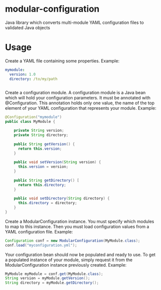 modular-configuration
=====================

Java library which converts multi-module YAML configuration files to validated Java objects

# Usage

Create a YAML file containing some properties.
Example:
```yaml
mymodule:
  version: 1.0
  directory: /to/my/path
  
```

Create a configuration module. A configuration module is a Java bean which will hold your configuration parameters.
It must be annotated with @Configuration. This annotation holds only one value, the name of the top element of your YAML configuration that represents your module.
Example:
```java
@Configuration("mymodule")
public class MyModule {

	private String version;
	private String directory;
	
	public String getVersion() {
	  return this.version;
	}
	
	public void setVersion(String version) {
	  this.version = version;
	}
	
	public String getDirectory() [
	  return this.directory;
	}
	
	public void setDirectory(String directory) {
	  this.directory = directory;
	}
}
```
Create a ModularConfiguration instance. You must specify which modules to map to this instance. Then you must load configuration values from a YAML configuration file.
Example:
```java
Configuration conf = new ModularConfiguration(MyModule.class);
conf.load("myconfiguration.yml");
```

Your configuration bean should now be populated and ready to use. To get a populated instance of your module, simply request it from the ModularConfiguration instance previously created.
Example:
```java
MyModule myModule = conf.get(MyModule.class);
String version = myModule.getVersion();
String directory = myModule.getDirectory();
```